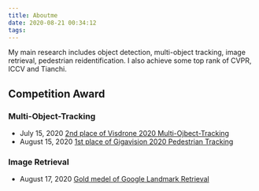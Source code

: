 ```yaml
---
title: Aboutme
date: 2020-08-21 00:34:12
tags:
---
```


My main research includes object detection, multi-object tracking, image retrieval, pedestrian reidentification. I also achieve some top rank of CVPR, ICCV and Tianchi. 

## Competition Award

### Multi-Object-Tracking
- July 15, 2020 [2nd place of Visdrone 2020 Multi-Ojbect-Tracking](http://aiskyeye.com/leaderboard/)
- August 15, 2020 [1st place of Gigavision 2020 Pedestrian Tracking](https://www.biendata.xyz/competition/gigavision1/final-leaderboard/)

### Image Retrieval
- August 17, 2020 [Gold medel of Google Landmark Retrieval](https://www.kaggle.com/c/landmark-retrieval-2020/leaderboard)